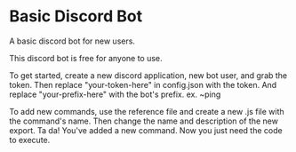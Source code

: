 # Basic Discord Bot
 A basic discord bot for new users.
 
 This discord bot is free for anyone to use.
 
 To get started, create a new discord application, new bot user, and grab the token.
 Then replace "your-token-here" in config.json with the token.
 And replace "your-prefix-here" with the bot's prefix. ex. ~ping

 To add new commands, use the reference file and create a new .js file with the command's name. Then change the name and description of the new export. 
 Ta da! You've added a new command. Now you just need the code to execute.
